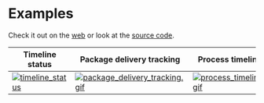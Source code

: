 # Examples

Check it out on the [web](https://chulwoo.dev/timelines/) or look at the [source code](https://github.com/chulwoo-park/timelines/tree/main/0.1.0/example).

| Timeline status | Package delivery tracking | Process timeline |
| - | - | - |
| [![timeline_status](https://raw.github.com/chulwoo-park/timelines/mainscreenshots/timeline_status.gif)](https://chulwoo.dev/timelines/#/timeline_status) | [![package_delivery_tracking.gif](https://raw.github.com/chulwoo-park/timelines/mainscreenshots/package_delivery_tracking.gif)](https://chulwoo.dev/timelines/#/package_delivery_tracking) | [![process_timeline.gif](https://raw.github.com/chulwoo-park/timelines/mainscreenshots/process_timeline.gif)](https://chulwoo.dev/timelines/#/process_timeline) |
